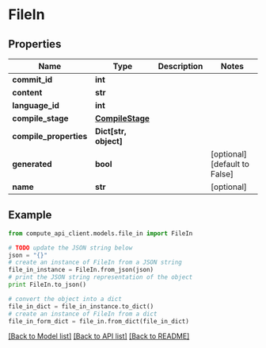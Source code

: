 # FileIn


## Properties
Name | Type | Description | Notes
------------ | ------------- | ------------- | -------------
**commit_id** | **int** |  | 
**content** | **str** |  | 
**language_id** | **int** |  | 
**compile_stage** | [**CompileStage**](CompileStage.md) |  | 
**compile_properties** | **Dict[str, object]** |  | 
**generated** | **bool** |  | [optional] [default to False]
**name** | **str** |  | [optional] 

## Example

```python
from compute_api_client.models.file_in import FileIn

# TODO update the JSON string below
json = "{}"
# create an instance of FileIn from a JSON string
file_in_instance = FileIn.from_json(json)
# print the JSON string representation of the object
print FileIn.to_json()

# convert the object into a dict
file_in_dict = file_in_instance.to_dict()
# create an instance of FileIn from a dict
file_in_form_dict = file_in.from_dict(file_in_dict)
```
[[Back to Model list]](../README.md#documentation-for-models) [[Back to API list]](../README.md#documentation-for-api-endpoints) [[Back to README]](../README.md)


